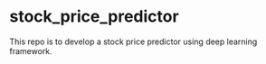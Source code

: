 # stock_price_predictor
This repo is to develop a stock price predictor using deep learning framework.
